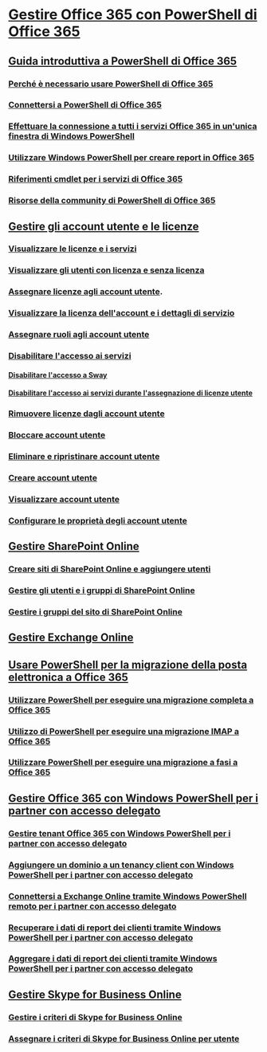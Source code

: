 
# [Gestire Office 365 con PowerShell di Office 365](manage-office-365-with-office-365-powershell.md)
## [Guida introduttiva a PowerShell di Office 365](getting-started-with-office-365-powershell.md)
### [Perché è necessario usare PowerShell di Office 365](why-you-need-to-use-office-365-powershell.md)
### [Connettersi a PowerShell di Office 365](connect-to-office-365-powershell.md)
### [Effettuare la connessione a tutti i servizi Office 365 in un'unica finestra di Windows PowerShell](connect-to-all-office-365-services-in-a-single-windows-powershell-window.md)
### [Utilizzare Windows PowerShell per creare report in Office 365](use-windows-powershell-to-create-reports-in-office-365.md)
### [Riferimenti cmdlet per i servizi di Office 365](cmdlet-references-for-office-365-services.md)
### [Risorse della community di PowerShell di Office 365](office-365-powershell-community-resources.md)
## [Gestire gli account utente e le licenze](manage-user-accounts-and-licenses-with-office-365-powershell.md)
### [Visualizzare le licenze e i servizi](view-licenses-and-services-with-office-365-powershell.md)
### [Visualizzare gli utenti con licenza e senza licenza](view-licensed-and-unlicensed-users-with-office-365-powershell.md)
### [Assegnare licenze agli account utente](assign-licenses-to-user-accounts-with-office-365-powershell.md).
### [Visualizzare la licenza dell'account e i dettagli di servizio](view-account-license-and-service-details-with-office-365-powershell.md)
### [Assegnare ruoli agli account utente](assign-roles-to-user-accounts-with-office-365-powershell.md)
### [Disabilitare l'accesso ai servizi](disable-access-to-services-with-office-365-powershell.md)
#### [Disabilitare l'accesso a Sway](disable-access-to-sway-with-office-365-powershell.md)
#### [Disabilitare l'accesso ai servizi durante l'assegnazione di licenze utente](disable-access-to-services-while-assigning-user-licenses.md)
### [Rimuovere licenze dagli account utente](remove-licenses-from-user-accounts-with-office-365-powershell.md)
### [Bloccare account utente](block-user-accounts-with-office-365-powershell.md)
### [Eliminare e ripristinare account utente](delete-and-restore-user-accounts-with-office-365-powershell.md)
### [Creare account utente](create-user-accounts-with-office-365-powershell.md)
### [Visualizzare account utente](view-user-accounts-with-office-365-powershell.md)
### [Configurare le proprietà degli account utente](configure-user-account-properties-with-office-365-powershell.md)
## [Gestire SharePoint Online](manage-sharepoint-online-with-office-365-powershell.md)
### [Creare siti di SharePoint Online e aggiungere utenti](create-sharepoint-sites-and-add-users-with-powershell.md)
### [Gestire gli utenti e i gruppi di SharePoint Online](manage-sharepoint-users-and-groups-with-powershell.md)
### [Gestire i gruppi del sito di SharePoint Online](manage-sharepoint-site-groups-with-powershell.md)
## [Gestire Exchange Online](manage-exchange-online-with-office-365-powershell.md)
## [Usare PowerShell per la migrazione della posta elettronica a Office 365](use-powershell-for-email-migration-to-office-365.md)
### [Utilizzare PowerShell per eseguire una migrazione completa a Office 365](use-powershell-to-perform-a-cutover-migration-to-office-365.md)
### [Utilizzo di PowerShell per eseguire una migrazione IMAP a Office 365](use-powershell-to-perform-an-imap-migration-to-office-365.md)
### [Utilizzare PowerShell per eseguire una migrazione a fasi a Office 365](use-powershell-to-perform-a-staged-migration-to-office-365.md)
## [Gestire Office 365 con Windows PowerShell per i partner con accesso delegato](manage-office-365-with-windows-powershell-for-delegated-access-permissions-dap-p.md)
### [Gestire tenant Office 365 con Windows PowerShell per i partner con accesso delegato](manage-office-365-tenants-with-windows-powershell-for-delegated-access-permissio.md)
### [Aggiungere un dominio a un tenancy client con Windows PowerShell per i partner con accesso delegato](add-a-domain-to-a-client-tenancy-with-windows-powershell-for-delegated-access-pe.md)
### [Connettersi a Exchange Online tramite Windows PowerShell remoto per i partner con accesso delegato](connect-to-exchange-online-tenants-with-remote-windows-powershell-for-delegated.md)
### [Recuperare i dati di report dei clienti tramite Windows PowerShell per i partner con accesso delegato](retrieve-customer-tenant-reporting-data-with-windows-powershell-for-delegated-ac.md)
### [Aggregare i dati di report dei clienti tramite Windows PowerShell per i partner con accesso delegato](aggregate-customer-reporting-data-via-windows-powershell-for-delegated-access-pe.md)
## [Gestire Skype for Business Online](manage-skype-for-business-online-with-office-365-powershell.md)
### [Gestire i criteri di Skype for Business Online](manage-skype-for-business-online-policies-with-office-365-powershell.md)
### [Assegnare i criteri di Skype for Business Online per utente](assign-per-user-skype-for-business-online-policies-with-office-365-powershell.md)

